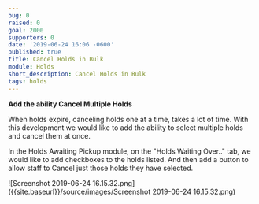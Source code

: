 ```yaml
---
bug: 0
raised: 0
goal: 2000
supporters: 0
date: '2019-06-24 16:06 -0600'
published: true
title: Cancel Holds in Bulk
module: Holds
short_description: Cancel Holds in Bulk
tags: holds
---
```


**Add the ability Cancel Multiple Holds**

When holds expire, canceling holds one at a time, takes a lot of time.  With this development we would like to add the ability to select multiple holds and cancel them at once.

In the Holds Awaiting Pickup module, on the "Holds Waiting Over.." tab, we would like to add checkboxes to the holds listed.  And then add a button to allow staff to Cancel just those holds they have selected.

![Screenshot 2019-06-24 16.15.32.png]({{site.baseurl}}/source/images/Screenshot 2019-06-24 16.15.32.png)
